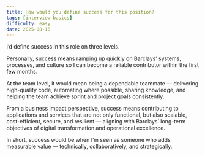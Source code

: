 ```yaml
---
title: How would you define success for this position?
tags: [interview-basics]
difficulty: easy
date: 2025-08-16
---
```


I’d define success in this role on three levels.

Personally, success means ramping up quickly on Barclays’ systems, processes, and culture so I can become a reliable contributor within the first few months.

At the team level, it would mean being a dependable teammate — delivering high-quality code, automating where possible, sharing knowledge, and helping the team achieve sprint and project goals consistently.

From a business impact perspective, success means contributing to applications and services that are not only functional, but also scalable, cost-efficient, secure, and resilient — aligning with Barclays’ long-term objectives of digital transformation and operational excellence.

In short, success would be when I’m seen as someone who adds measurable value — technically, collaboratively, and strategically.